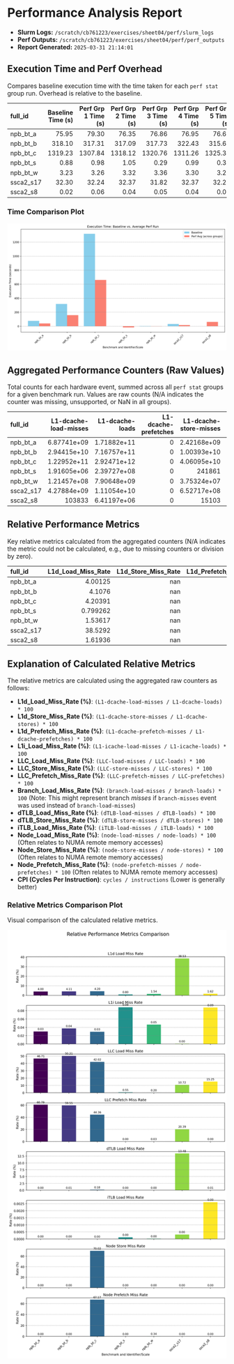 # Performance Analysis Report

*   **Slurm Logs:** `/scratch/cb761223/exercises/sheet04/perf/slurm_logs`
*   **Perf Outputs:** `/scratch/cb761223/exercises/sheet04/perf/perf_outputs`
*   **Report Generated:** `2025-03-31 21:14:01`

## Execution Time and Perf Overhead

Compares baseline execution time with the time taken for each `perf stat` group run. Overhead is relative to the baseline.

| full_id   |   Baseline Time (s) |   Perf Grp 1 Time (s) |   Perf Grp 2 Time (s) |   Perf Grp 3 Time (s) |   Perf Grp 4 Time (s) |   Perf Grp 5 Time (s) |   Perf Grp 6 Time (s) |   Perf Grp 7 Time (s) |   Avg. Overhead (%) |
|:----------|--------------------:|----------------------:|----------------------:|----------------------:|----------------------:|----------------------:|----------------------:|----------------------:|--------------------:|
| npb_bt_a  |               75.95 |                 79.30 |                 76.35 |                 76.86 |                 76.95 |                 76.62 |                 76.57 |                 76.64 |                1.43 |
| npb_bt_b  |              318.10 |                317.31 |                317.09 |                317.73 |                322.43 |                315.64 |                317.40 |                322.76 |                0.16 |
| npb_bt_c  |             1319.23 |               1307.84 |               1318.12 |               1320.76 |               1311.26 |               1325.30 |               1309.84 |               1355.40 |                0.15 |
| npb_bt_s  |                0.88 |                  0.98 |                  1.05 |                  0.29 |                  0.99 |                  0.30 |                  0.18 |                  0.15 |              -36.07 |
| npb_bt_w  |                3.23 |                  3.26 |                  3.32 |                  3.36 |                  3.30 |                  3.27 |                  3.26 |                  3.29 |                2.09 |
| ssca2_s17 |               32.30 |                 32.24 |                 32.37 |                 31.82 |                 32.37 |                 32.21 |                 32.19 |                 32.34 |               -0.26 |
| ssca2_s8  |                0.02 |                  0.06 |                  0.04 |                  0.05 |                  0.04 |                  0.05 |                  0.04 |                  0.04 |              123.81 |

### Time Comparison Plot

![perf_time_perturbation](perf_time_perturbation.png)

## Aggregated Performance Counters (Raw Values)

Total counts for each hardware event, summed across all `perf stat` groups for a given benchmark run. Values are raw counts (N/A indicates the counter was missing, unsupported, or NaN in all groups).

| full_id   |   L1-dcache-load-misses |   L1-dcache-loads |   L1-dcache-prefetches |   L1-dcache-store-misses |   L1-icache-load-misses |   L1-icache-loads |   LLC-load-misses |        LLC-loads |   LLC-prefetch-misses |   LLC-prefetches |   LLC-store-misses |   branch-load-misses |   dTLB-load-misses |   dTLB-loads |   dTLB-stores |   iTLB-load-misses |   iTLB-loads |      node-loads |   node-prefetch-misses |   node-prefetches |   node-store-misses |    node-stores |
|:----------|------------------------:|------------------:|-----------------------:|-------------------------:|------------------------:|------------------:|------------------:|-----------------:|----------------------:|-----------------:|-------------------:|---------------------:|-------------------:|-------------:|--------------:|-------------------:|-------------:|----------------:|-----------------------:|------------------:|--------------------:|---------------:|
| npb_bt_a  |             6.87741e+09 |       1.71882e+11 |                      0 |              2.42168e+09 |             4.46081e+07 |       1.47629e+11 |       3.00999e+08 |      6.44452e+08 |           4.80484e+08 |      7.90358e+08 |        2.93789e+07 |          5.01172e+09 |        1.12999e+06 |  1.71882e+11 |   7.55889e+10 |              19602 |  4.06238e+11 |     3.11593e+08 |          691           |       4.76087e+08 |         0           |    2.91382e+07 |
| npb_bt_b  |             2.94415e+10 |       7.16757e+11 |                      0 |              1.00393e+10 |             2.31321e+08 |       6.16712e+11 |       1.30557e+09 |      2.60015e+09 |           2.0672e+09  |      3.47156e+09 |        1.17132e+08 |          2.51731e+10 |        7.92706e+07 |  7.16757e+11 |   3.14756e+11 |              70873 |  1.69371e+12 |     1.32786e+09 |         9234           |       2.06662e+09 |         0           |    1.17657e+08 |
| npb_bt_c  |             1.22952e+11 |       2.92471e+12 |                      0 |              4.06095e+10 |             7.38815e+08 |       2.5092e+12  |       5.19914e+09 |      1.23717e+10 |           8.56387e+09 |      1.93076e+10 |        4.91002e+08 |          8.3869e+10  |        5.40403e+09 |  2.92471e+12 |   1.28321e+12 |             149995 |  6.9103e+12  |     5.21599e+09 |            5.46556e+09 |       8.1363e+09  |         3.60221e+08 |    5.14464e+08 |
| npb_bt_s  |             1.91605e+06 |       2.39727e+08 |                      0 |         241861           |        182864           |       2.07107e+08 |    1169           | 212077           |           6           | 589155           |       77           |          7.51585e+06 |      712           |  2.39727e+08 |   1.06874e+08 |                675 |  5.68199e+08 |   434           |            0           |     493           |         0           |    0           |
| npb_bt_w  |             1.21457e+08 |       7.90648e+09 |                      0 |              3.75324e+07 |             3.17497e+06 |       6.82246e+09 |   28033           |      1.37074e+07 |        8568           |      3.27055e+07 |      950           |          2.34336e+08 |   136545           |  7.90648e+09 |   3.50032e+09 |               3253 |  1.8701e+10  | 15029           |           90           |   26865           |         0           | 1578           |
| ssca2_s17 |             4.27884e+09 |       1.11054e+10 |                      0 |              6.52717e+08 |        213477           |       3.10883e+10 |       2.9733e+08  |      2.77297e+09 |           1.10835e+06 |      5.43534e+06 |        4.26931e+07 |          1.14432e+10 |        1.49755e+09 |  1.11054e+10 |   2.63702e+09 |             109690 |  3.45429e+10 |     2.89866e+08 |            0           |       1.01258e+06 |         0           |    4.16205e+07 |
| ssca2_s8  |        103833           |       6.41197e+06 |                      0 |          15103           |         16430           |       1.87896e+07 |     569           |   3732           |           0           |   2240           |        0           |          7.20616e+06 |      665           |  6.41196e+06 |   1.77662e+06 |                682 |  2.61154e+07 |   197           |            0           |     463           |         0           |    0           |

## Relative Performance Metrics

Key relative metrics calculated from the aggregated counters (N/A indicates the metric could not be calculated, e.g., due to missing counters or division by zero).

| full_id   |   L1d_Load_Miss_Rate |   L1d_Store_Miss_Rate |   L1d_Prefetch_Miss_Rate |   L1i_Load_Miss_Rate |   LLC_Load_Miss_Rate |   LLC_Store_Miss_Rate |   LLC_Prefetch_Miss_Rate |   Branch_Load_Miss_Rate |   dTLB_Load_Miss_Rate |   dTLB_Store_Miss_Rate |   iTLB_Load_Miss_Rate |   Node_Load_Miss_Rate |   Node_Store_Miss_Rate |   Node_Prefetch_Miss_Rate |   CPI |
|:----------|---------------------:|----------------------:|-------------------------:|---------------------:|---------------------:|----------------------:|-------------------------:|------------------------:|----------------------:|-----------------------:|----------------------:|----------------------:|-----------------------:|--------------------------:|------:|
| npb_bt_a  |             4.00125  |                   nan |                      nan |           0.0302165  |            46.7061   |                   nan |              60.7931     |                     nan |           0.000657424 |                    nan |           4.82525e-06 |                   nan |                 0      |               0.000145142 |   nan |
| npb_bt_b  |             4.1076   |                   nan |                      nan |           0.0375088  |            50.2116   |                   nan |              59.5466     |                     nan |           0.0110596   |                    nan |           4.18449e-06 |                   nan |                 0      |               0.000446817 |   nan |
| npb_bt_c  |             4.20391  |                   nan |                      nan |           0.0294442  |            42.0246   |                   nan |              44.355      |                     nan |           0.184772    |                    nan |           2.1706e-06  |                   nan |                70.0186 |              67.175       |   nan |
| npb_bt_s  |             0.799262 |                   nan |                      nan |           0.0882944  |             0.551215 |                   nan |               0.00101841 |                     nan |           0.000297005 |                    nan |           0.000118796 |                   nan |                 0      |               0           |   nan |
| npb_bt_w  |             1.53617  |                   nan |                      nan |           0.0465371  |             0.204511 |                   nan |               0.0261974  |                     nan |           0.001727    |                    nan |           1.73948e-05 |                   nan |                 0      |               0.335008    |   nan |
| ssca2_s17 |            38.5292   |                   nan |                      nan |           0.00068668 |            10.7224   |                   nan |              20.3916     |                     nan |          13.4849      |                    nan |           0.000317548 |                   nan |                 0      |               0           |   nan |
| ssca2_s8  |             1.61936  |                   nan |                      nan |           0.0874419  |            15.2465   |                   nan |               0          |                     nan |           0.0103713   |                    nan |           0.00261149  |                   nan |                 0      |               0           |   nan |

## Explanation of Calculated Relative Metrics

The relative metrics are calculated using the aggregated raw counters as follows:

*   **L1d_Load_Miss_Rate (%)**: `(L1-dcache-load-misses / L1-dcache-loads) * 100`
*   **L1d_Store_Miss_Rate (%)**: `(L1-dcache-store-misses / L1-dcache-stores) * 100`
*   **L1d_Prefetch_Miss_Rate (%)**: `(L1-dcache-prefetch-misses / L1-dcache-prefetches) * 100`
*   **L1i_Load_Miss_Rate (%)**: `(L1-icache-load-misses / L1-icache-loads) * 100`
*   **LLC_Load_Miss_Rate (%)**: `(LLC-load-misses / LLC-loads) * 100`
*   **LLC_Store_Miss_Rate (%)**: `(LLC-store-misses / LLC-stores) * 100`
*   **LLC_Prefetch_Miss_Rate (%)**: `(LLC-prefetch-misses / LLC-prefetches) * 100`
*   **Branch_Load_Miss_Rate (%)**: `(branch-load-misses / branch-loads) * 100` (Note: This might represent branch *misses* if `branch-misses` event was used instead of `branch-load-misses`)
*   **dTLB_Load_Miss_Rate (%)**: `(dTLB-load-misses / dTLB-loads) * 100`
*   **dTLB_Store_Miss_Rate (%)**: `(dTLB-store-misses / dTLB-stores) * 100`
*   **iTLB_Load_Miss_Rate (%)**: `(iTLB-load-misses / iTLB-loads) * 100`
*   **Node_Load_Miss_Rate (%)**: `(node-load-misses / node-loads) * 100` (Often relates to NUMA remote memory accesses)
*   **Node_Store_Miss_Rate (%)**: `(node-store-misses / node-stores) * 100` (Often relates to NUMA remote memory accesses)
*   **Node_Prefetch_Miss_Rate (%)**: `(node-prefetch-misses / node-prefetches) * 100` (Often relates to NUMA remote memory accesses)
*   **CPI (Cycles Per Instruction)**: `cycles / instructions` (Lower is generally better)

### Relative Metrics Comparison Plot

Visual comparison of the calculated relative metrics.

![relative_metrics_comparison](relative_metrics_comparison.png)

